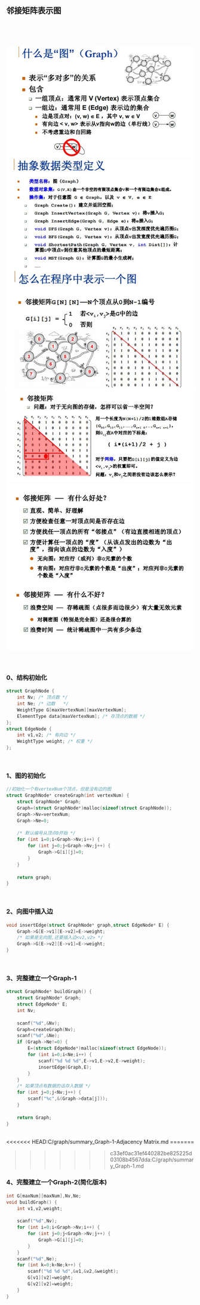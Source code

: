 ## 邻接矩阵表示图
<br>
<br>
<br>

![](https://github.com/LUCY78765580/Day-Day-Leetcode/raw/master/screenshorts/graph001.jpg)
<br>
![](https://github.com/LUCY78765580/Day-Day-Leetcode/raw/master/screenshorts/graph002.jpg)
<br>
![](https://github.com/LUCY78765580/Day-Day-Leetcode/raw/master/screenshorts/graph003.jpg)
<br>
![](https://github.com/LUCY78765580/Day-Day-Leetcode/raw/master/screenshorts/graph004.jpg)
<br>
![](https://github.com/LUCY78765580/Day-Day-Leetcode/raw/master/screenshorts/graph005.jpg)
<br>
![](https://github.com/LUCY78765580/Day-Day-Leetcode/raw/master/screenshorts/graph006.jpg)
<br>
<br>
<br>

### 0、结构初始化
```c
struct GraphNode {
    int Nv; /* 顶点数 */
    int Ne; /* 边数   */
    WeightType G[maxVertexNum][maxVertexNum];
    ElementType data[maxVertexNum]; /* 存顶点的数据 */
};
struct EdgeNode {
    int v1,v2; /* 有向边 */
    WeightType weight; /* 权重 */
};
```
<br>


### 1、图的初始化
```c
//初始化一个有vertexNum个顶点，但是没有边的图
struct GraphNode* createGraph(int vertexNum) {
    struct GraphNode* Graph;
    Graph=(struct GraphNode*)malloc(sizeof(struct GraphNode));
    Graph->Nv=vertexNum;
    Graph->Ne=0;

    /* 默认编号从顶点0开始 */
    for (int i=0;i<Graph->Nv;i++) {
        for (int j=0;j<Graph->Nv;j++) {
            Graph->G[i][j]=0;
        }
    }

    return graph;
}
```
<br>


### 2、向图中插入边
```c
void insertEdge(struct GraphNode* graph,struct EdgeNode* E) {
    Graph->G[E->v1][E->v2]=E->weight;
    /* 如果是无向图,还要插入边<v2,v2> */
    Graph->G[E->v2][E->v1]=E->weight;
}
```
<br>


### 3、完整建立一个Graph-1
```c
struct GraphNode* buildGraph() {
    struct GraphNode* Graph;
    struct EdgeNode* E;
    int Nv;

    scanf("%d",&Nv);
    Graph=createGraph(Nv);
    scanf("%d",&Ne);
    if (Graph->Ne!=0) {
        E=(struct EdgeNode*)malloc(sizeof(struct EdgeNode));
        for (int i=0;i<Ne;i++) {
            scanf("%d %d %d",E->v1,E->v2,E->weight);
            insertEdge(Graph,E);
        }
    }
    /* 如果顶点有数据的话存入数据 */
    for (int j=0;j<Nv;j++) {
        scanf("%c",&(Graph->data[j]));
    }

    return Graph;
}
```
<br>
<<<<<<< HEAD:C/graph/summary_Graph-1-Adjacency Matrix.md
=======

>>>>>>> c33ef0ac31ef440282be825225d03108b4567dda:C/graph/summary_Graph-1.md

### 4、完整建立一个Graph-2(简化版本)
```c
int G[maxNum][maxNum],Nv,Ne;
void buildGraph() {
    int v1,v2,weight;

    scanf("%d",Nv);
    for (int i=0;i<Graph->Nv;i++) {
        for (int j=0;j<Graph->Nv;j++) {
            Graph->G[i][j]=0;
        }
    }
    scanf("%d",Ne);
    for (int k=0;k<Ne;k++) {
        scanf("%d %d %d",&v1,&v2,&weight);
        G[v1][v2]=weight;
        G[v2][v2]=weight;
    }
}
```
<br>
<br>
